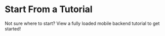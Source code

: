 # Start From a Tutorial

Not sure where to start? View a fully loaded mobile backend tutorial to get started!
